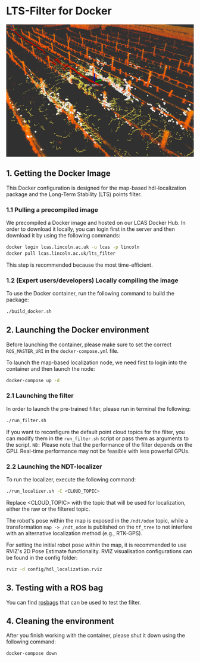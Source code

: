 # LTS-Filter for Docker 

![LTS-Filter](img/lts_filter.png)

## 1. Getting the Docker Image

This Docker configuration is designed for the map-based hdl-localization package and the Long-Term Stability (LTS) points filter.

### 1.1 Pulling a precompiled image

We precompiled a Docker image and hosted on our LCAS Docker Hub. In order to download it locally, you can login first in the server and then download it by using the following commands:

```bash
docker login lcas.lincoln.ac.uk -u lcas -p lincoln
docker pull lcas.lincoln.ac.uk/lts_filter
```

This step is recommended because the most time-efficient.

### 1.2 (Expert users/developers) Locally compiling the image

To use the Docker container, run the following command to build the package:

```bash
./build_docker.sh
```

## 2. Launching the Docker environment

Before launching the container, please make sure to set the correct `ROS_MASTER_URI` in the `docker-compose.yml` file. 

To launch the map-based localization node, we need first to login into the container and then launch the node:
```bash
docker-compose up -d
```

### 2.1 Launching the filter

In order to launch the pre-trained filter, please run in terminal the following: 

```bash
./run_filter.sh
```

If you want to reconfigure the default point cloud topics for the filter, you can modify them in the `run_filter.sh` script or pass them as arguments to the script. 
`NB:` Please note that the performance of the filter depends on the GPU. Real-time performance may not be feasible with less powerful GPUs.

### 2.2 Launching the NDT-localizer

To run the localizer, execute the following command:

```bash
./run_localizer.sh -C <CLOUD_TOPIC>
```

Replace <CLOUD_TOPIC> with the topic that will be used for localization, either the raw or the filtered topic.

The robot's pose within the map is exposed in the `/ndt/odom` topic, while a transformation `map -> /ndt_odom` is published on the `tf_tree` to not interfere with an alternative localization method (e.g., RTK-GPS). 

For setting the initial robot pose within the map, it is recommended to use RVIZ's 2D Pose Estimate functionality. RVIZ visualisation configurations can be found in the config folder:

```bash
rviz -d config/hdl_localization.rviz
```

## 3. Testing with a ROS bag
You can find [rosbags](https://drive.google.com/drive/folders/1QXDFUI_gCjb6L3F0F-lc-5blk1GA3lAT?usp=sharing) that can be used to test the filter.


## 4. Cleaning the environment

After you finish working with the container, please shut it down using the following command:

```bash
docker-compose down
```


